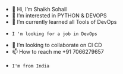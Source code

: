 - 👋 Hi, I’m Shaikh Sohail
- 👀 I’m interested in PYTHON & DEVOPS
- 🌱 I’m currently learned all Tools of DevOps 
-     I 'm looking for a job in DevOps
- 💞️ I’m looking to collaborate on CI CD
- 📫 How to reach me +91 7066279657
-     I'm from India
<!---
Shaikh10Sohail/Shaikh10Sohail is a ✨ special ✨ repository because its `README.md` (this file) appears on your GitHub profile.
You can click the Preview link to take a look at your changes.
--->

